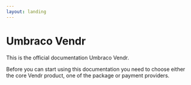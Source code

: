 ```yaml
---
layout: landing
---
```


# Umbraco Vendr

This is the official documentation Umbraco Vendr.

Before you can start using this documentation you need to choose either the core Vendr product, one of the package or payment providers.
